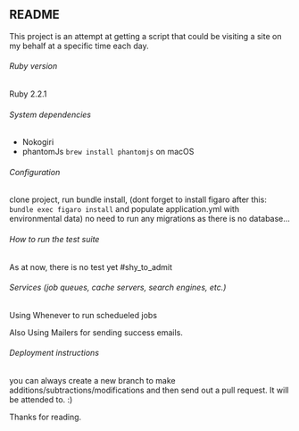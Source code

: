## README

This project is an attempt at getting a script that could be visiting a site on my behalf at a specific time each day.

###### Ruby version
Ruby 2.2.1
###### System dependencies
 * Nokogiri
 * phantomJs `brew install phantomjs` on macOS

###### Configuration
clone project, run bundle install, (dont forget to install figaro after this: `bundle exec figaro install` and populate application.yml with environmental data) no need to run any migrations as there is no database...

###### How to run the test suite
As at now, there is no test yet #shy_to_admit

###### Services (job queues, cache servers, search engines, etc.)
Using Whenever to run schedueled jobs

Also Using Mailers for sending success emails.

###### Deployment instructions
you can always create a new branch to make additions/subtractions/modifications and then send out a pull request. It will be attended to. :)


Thanks for reading.
